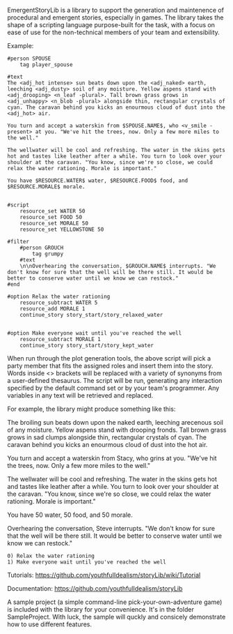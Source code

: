 EmergentStoryLib is a library to support the generation and maintenence of procedural and emergent stories, especially in games. The library takes the shape of a scripting language purpose-built for the task, with a focus on ease of use for the non-technical members of your team and extensibility.

Example:
```
#person SPOUSE
	tag player_spouse

#text
The <adj_hot intense> sun beats down upon the <adj_naked> earth, leeching <adj_dusty> soil of any moisture. Yellow aspens stand with <adj_drooping> <n_leaf -plural>. Tall brown grass grows in <adj_unhappy> <n_blob -plural> alongside thin, rectangular crystals of cyan. The caravan behind you kicks an enourmous cloud of dust into the <adj_hot> air.

You turn and accept a waterskin from $SPOUSE.NAME$, who <v_smile -present> at you. "We've hit the trees, now. Only a few more miles to the well."

The wellwater will be cool and refreshing. The water in the skins gets hot and tastes like leather after a while. You turn to look over your shoulder at the caravan. "You know, since we're so close, we could relax the water rationing. Morale is important."

You have $RESOURCE.WATER$ water, $RESOURCE.FOOD$ food, and $RESOURCE.MORALE$ morale.


#script
	resource_set WATER 50
	resource_set FOOD 50
	resource_set MORALE 50
	resource_set YELLOWSTONE 50

#filter
	#person GROUCH
		tag grumpy
	#text
	\n\nOverhearing the conversation, $GROUCH.NAME$ interrupts. "We don't know for sure that the well will be there still. It would be better to conserve water until we know we can restock."
#end

#option Relax the water rationing
	resource_subtract WATER 5
	resource_add MORALE 1
	continue_story story_start/story_relaxed_water


#option Make everyone wait until you've reached the well
	resource_subtract MORALE 1
	continue_story story_start/story_kept_water
```

When run through the plot generation tools, the above script will pick a party member that fits the assigned roles and insert them into the story. Words inside <> brackets will be replaced with a variety of synonyms from a user-defined thesaurus. The script will be run, generating any interaction specified by the default command set or by your team's programmer. Any variables in any text will be retrieved and replaced.

For example, the library might produce something like this:

The broiling sun beats down upon the naked earth, leeching arecenous soil of any moisture. Yellow aspens stand with drooping fronds. Tall brown grass grows in sad clumps alongside thin, rectangular crystals of cyan. The caravan behind you kicks an enourmous cloud of dust into the hot air.

You turn and accept a waterskin from Stacy, who grins at you. "We've hit the trees, now. Only a few more miles to the well."

The wellwater will be cool and refreshing. The water in the skins gets hot and tastes like leather after a while. You turn to look over your shoulder at the caravan. "You know, since we're so close, we could relax the water rationing. Morale is important."

You have 50 water, 50 food, and 50 morale.

Overhearing the conversation, Steve interrupts. "We don't know for sure that the well will be there still. It would be better to conserve water until we know we can restock."

	0) Relax the water rationing
	1) Make everyone wait until you've reached the well


Tutorials:
https://github.com/youthfulIdealism/storyLib/wiki/Tutorial

Documentation:
https://github.com/youthfulIdealism/storyLib

A sample project (a simple command-line pick-your-own-adventure game) is included with the library for your convenience. It's in the folder SampleProject. With luck, the sample will quckly and consicely demonstrate how to use different features.
